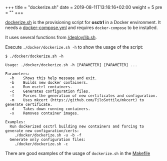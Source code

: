 +++
title = "dockerize.sh"
date = 2019-08-11T13:16:16+02:00
weight = 5
pre = ""
+++

[dockerize.sh](https://github.com/jmpsec/osctrl/blob/master/docker/dockerize.sh) is the provisioning script for **osctrl** in a Docker environment. It needs a [docker-compose.yml](https://github.com/jmpsec/osctrl/blob/master/docker/docker-compose.yml) and requires `docker-compose` to be installed.

It uses several functions from [/deploy/lib.sh](https://github.com/jmpsec/osctrl/blob/master/deploy/lib.sh).

Execute `./docker/dockerize.sh -h` to show the usage of the script:

```properties
$ ./docker/dockerize.sh -h

Usage: ./docker/dockerize.sh -h [PARAMETER] [PARAMETER] ...

Parameters:
  -h	Shows this help message and exit.
  -b	Builds new docker containers.
  -u	Run osctrl containers.
  -c	Generates configuration files.
  -f	Forces the generation of new certificates and configuration.
  -m	Uses mkcert (https://github.com/FiloSottile/mkcert) to generate certificate.
  -d	Takes down running containers.
  -x	Removes container images.

Examples:
  Run dockerized osctrl building new containers and forcing to generate new configuration/certs:
	./docker/dockerize.sh -u -b -f
  Generate only configuration files:
	./docker/dockerize.sh -c
```

There are good examples of the usage of `dockerize.sh` in the [Makefile](https://github.com/jmpsec/osctrl/blob/master/Makefile)
